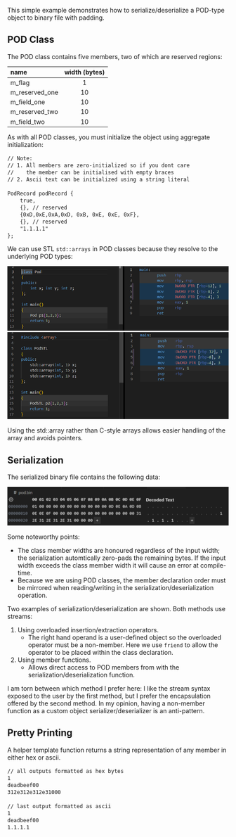 
This simple example demonstrates how to serialize/deserialize a POD-type object to binary file with padding.

## POD Class

The POD class contains five members, two of which are reserved regions:

|name|width (bytes)|
|:--|:--:|
|m_flag|1|
|m_reserved_one|10|
|m_field_one|10|
|m_reserved_two|10|
|m_field_two|10|

As with all POD classes, you must initialize the object using aggregate initialization:

```
// Note: 
// 1. All members are zero-initialized so if you dont care 
//    the member can be initialised with empty braces
// 2. Ascii text can be initialized using a string literal

PodRecord podRecord { 
    true, 
    {}, // reserved
    {0xD,0xE,0xA,0xD, 0xB, 0xE, 0xE, 0xF},
    {}, // reserved
    "1.1.1.1"
};
```

We can use STL `std::arrays` in POD classes because they resolve to the underlying POD types:

![alt text](podtrad.png)
![alt text](podstl.png)

Using the std::array rather than C-style arrays allows easier handling of the array and avoids pointers.

## Serialization

The serialized binary file contains the following data:

![alt text](bin.png)

Some noteworthy points:

- The class member widths are honoured regardless of the input width; the serialization automtically zero-pads the remaining bytes. If the input width exceeds the class member width it will cause an error at compile-time.
- Because we are using POD classes, the member declaration order must be mirrored when reading/writing in the serialization/deserialization operation.

Two examples of serialization/deserialization are shown. Both methods use streams:

1. Using overloaded insertion/extraction operators. 
   - The right hand operand is a user-defined object so the overloaded operator must be a non-member. Here we use `friend` to allow the operator to be placed within the class declaration.
2. Using member functions. 
   - Allows direct access to POD members from with the serialization/deserialization function.

I am torn between which method I prefer here: I like the stream syntax exposed to the user by the first method, but I prefer the encapsulation offered by the second method. In my opinion, having a non-member function as a custom object serializer/deserializer is an anti-pattern.


## Pretty Printing

A helper template function returns a string representation of any member in either hex or ascii.

```
// all outputs formatted as hex bytes
1
deadbeef00
312e312e312e31000

// last output formatted as ascii
1
deadbeef00
1.1.1.1
```
